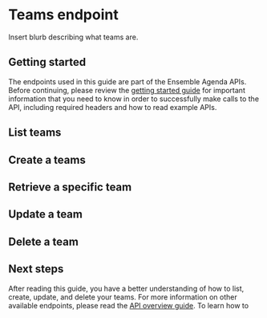 # Teams endpoint

Insert blurb describing what teams are.

## Getting started

The endpoints used in this guide are part of the Ensemble Agenda APIs. Before continuing, please review the [getting started guide](./getting-started.md) for important information that you need to know in order to successfully make calls to the API, including required headers and how to read example APIs.

## List teams

## Create a teams

## Retrieve a specific team

## Update a team

## Delete a team

## Next steps

After reading this guide, you have a better understanding of how to list, create, update, and delete your teams. For more information on other available endpoints, please read the [API overview guide](./overview.md). To learn how to 